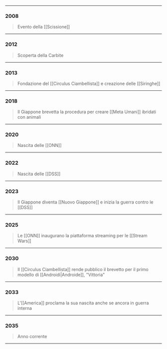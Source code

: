 
---
### 2008

>Evento della [[Scissione]]


---
### 2012

> Scoperta della Carbite


---
### 2013

> Fondazione del [[Circulus Ciambellista]] e creazione delle [[Siringhe]]


---
### 2018

> Il Giappone brevetta la procedura per creare [[Meta Umani]] ibridati con animali


---
### 2020

> Nascita delle [[ONN]]


---
### 2022

> Nascita delle [[DSS]]


---
### 2023

> Il Giappone diventa [[Nuovo Giappone]] e inizia la guerra contro le [[DSS]]


---
### 2025

> Le [[ONN]] inaugurano la piattaforma streaming per le [[Stream Wars]] 


---
### 2030

> Il [[Circulus Ciambellista]] rende pubblico il brevetto per il primo modello di [[Androidi|Androide]], "Vittoria"


---
### 2033

> L'[[America]] proclama la sua nascita anche se ancora in guerra interna


---
### 2035

> Anno corrente


---